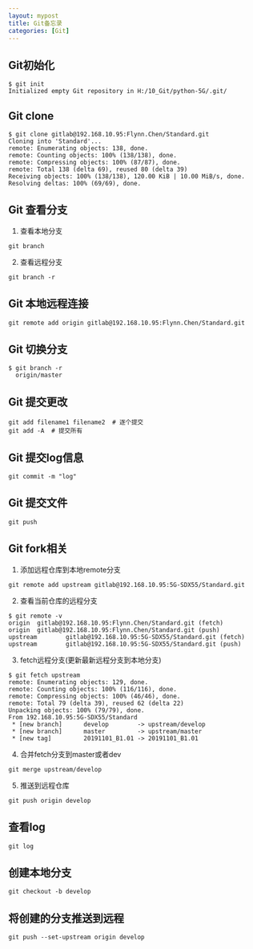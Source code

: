```yaml
---
layout: mypost
title: Git备忘录
categories: [Git]
---
```


## Git初始化
```
$ git init
Initialized empty Git repository in H:/10_Git/python-5G/.git/
```

## Git clone
```
$ git clone gitlab@192.168.10.95:Flynn.Chen/Standard.git
Cloning into 'Standard'...
remote: Enumerating objects: 138, done.
remote: Counting objects: 100% (138/138), done.
remote: Compressing objects: 100% (87/87), done.
remote: Total 138 (delta 69), reused 80 (delta 39)
Receiving objects: 100% (138/138), 120.00 KiB | 10.00 MiB/s, done.
Resolving deltas: 100% (69/69), done.
```

## Git 查看分支
1.  查看本地分支
```
git branch
```
2.  查看远程分支
```
git branch -r
```

## Git 本地远程连接
```
git remote add origin gitlab@192.168.10.95:Flynn.Chen/Standard.git
```

## Git 切换分支
```
$ git branch -r
  origin/master
```

## Git 提交更改
```
git add filename1 filename2  # 逐个提交
git add -A  # 提交所有
```

## Git 提交log信息
```
git commit -m "log"
```

## Git 提交文件
```
git push
```

## Git fork相关
1.  添加远程仓库到本地remote分支
```
git remote add upstream gitlab@192.168.10.95:5G-SDX55/Standard.git
```
2. 查看当前仓库的远程分支
```
$ git remote -v
origin  gitlab@192.168.10.95:Flynn.Chen/Standard.git (fetch)
origin  gitlab@192.168.10.95:Flynn.Chen/Standard.git (push)
upstream        gitlab@192.168.10.95:5G-SDX55/Standard.git (fetch)
upstream        gitlab@192.168.10.95:5G-SDX55/Standard.git (push)
```
3. fetch远程分支(更新最新远程分支到本地分支)
```
$ git fetch upstream
remote: Enumerating objects: 129, done.
remote: Counting objects: 100% (116/116), done.
remote: Compressing objects: 100% (46/46), done.
remote: Total 79 (delta 39), reused 62 (delta 22)
Unpacking objects: 100% (79/79), done.
From 192.168.10.95:5G-SDX55/Standard
 * [new branch]      develop        -> upstream/develop
 * [new branch]      master         -> upstream/master
 * [new tag]         20191101_B1.01 -> 20191101_B1.01
```
4. 合并fetch分支到master或者dev
```
git merge upstream/develop
```
5. 推送到远程仓库
```
git push origin develop
```

## 查看log
```
git log
```

## 创建本地分支
```
git checkout -b develop
```

## 将创建的分支推送到远程
```
git push --set-upstream origin develop
```
